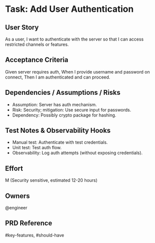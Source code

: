 # Task: Add User Authentication

## User Story
As a user, I want to authenticate with the server so that I can access restricted channels or features.

## Acceptance Criteria
Given server requires auth,
When I provide username and password on connect,
Then I am authenticated and can proceed.

## Dependencies / Assumptions / Risks
- Assumption: Server has auth mechanism.
- Risk: Security; mitigation: Use secure input for passwords.
- Dependency: Possibly crypto package for hashing.

## Test Notes & Observability Hooks
- Manual test: Authenticate with test credentials.
- Unit test: Test auth flow.
- Observability: Log auth attempts (without exposing credentials).

## Effort
M (Security sensitive, estimated 12-20 hours)

## Owners
@engineer

## PRD Reference
#key-features, #should-have